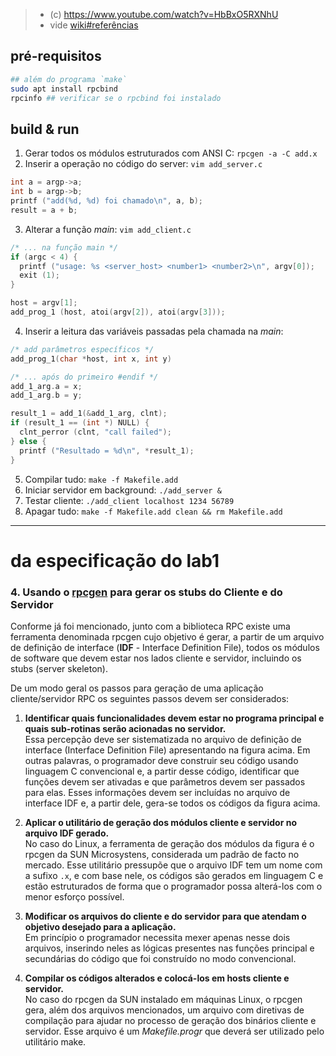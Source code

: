 > - (c) https://www.youtube.com/watch?v=HbBxO5RXNhU
> - vide [wiki#referências](https://github.com/YanMatheus/labs-sistemas-distribuidos/wiki/Refer%C3%AAncias#ao-usar-o-rpcgen)

## pré-requisitos

```bash
## além do programa `make`
sudo apt install rpcbind
rpcinfo ## verificar se o rpcbind foi instalado
```

## build & run

1. Gerar todos os módulos estruturados com ANSI C: `rpcgen -a -C add.x`
2. Inserir a operação no código do server: `vim add_server.c`
```c
int a = argp->a;
int b = argp->b;
printf ("add(%d, %d) foi chamado\n", a, b);
result = a + b;
```

3. Alterar a função _main_: `vim add_client.c`
```c
/* ... na função main */
if (argc < 4) {
  printf ("usage: %s <server_host> <number1> <number2>\n", argv[0]);
  exit (1);
}

host = argv[1];
add_prog_1 (host, atoi(argv[2]), atoi(argv[3]));
```

4. Inserir a leitura das variáveis passadas pela chamada na _main_:
```c
/* add parâmetros específicos */
add_prog_1(char *host, int x, int y)

/* ... após do primeiro #endif */
add_1_arg.a = x;
add_1_arg.b = y;

result_1 = add_1(&add_1_arg, clnt);
if (result_1 == (int *) NULL) {
  clnt_perror (clnt, "call failed");
} else {
  printf ("Resultado = %d\n", *result_1);
}
```

5. Compilar tudo: `make -f Makefile.add`
6. Iniciar servidor em background: `./add_server &`
7. Testar cliente: `./add_client localhost 1234 56789`
8. Apagar tudo: `make -f Makefile.add clean && rm Makefile.add`


---

# da especificação do lab1
### 4. Usando o [rpcgen](https://docs.oracle.com/cd/E19683-01/816-1435/6m7rrfn7f/index.html) para gerar os stubs do Cliente e do Servidor

Conforme já foi mencionado, junto com a biblioteca RPC existe uma ferramenta denominada rpcgen cujo objetivo é gerar, a
partir de um arquivo de definição de interface (**IDF** - Interface Definition File), todos os módulos de software que devem
estar nos lados cliente e servidor, incluindo os stubs (server skeleton).

De um modo geral os passos para geração de uma aplicação cliente/servidor RPC os seguintes passos devem ser
considerados:

1. **Identificar quais funcionalidades devem estar no programa principal e quais sub-rotinas serão acionadas no servidor.** <br>
Essa percepção deve ser sistematizada no arquivo de definição de interface (Interface Definition File)
apresentando na figura acima. Em outras palavras, o programador deve construir seu código usando linguagem C
convencional e, a partir desse código, identificar que funções devem ser ativadas e que parâmetros devem ser
passados para elas. Esses informações devem ser incluídas no arquivo de interface IDF e, a partir dele, gera-se
todos os códigos da figura acima.

2. **Aplicar o utilitário de geração dos módulos cliente e servidor no arquivo IDF gerado.** <br>
No caso do Linux, a ferramenta de geração dos módulos da figura é o rpcgen da SUN Microsystens, considerada um padrão de facto
no mercado. Esse utilitário pressupõe que o arquivo IDF tem um nome com a sufixo `.x`, e com base nele, os
códigos são gerados em linguagem C e estão estruturados de forma que o programador possa alterá-los com o
menor esforço possível.

3. **Modificar os arquivos do cliente e do servidor para que atendam o objetivo desejado para a aplicação.** <br>
Em princípio o programador necessita mexer apenas nesse dois arquivos, inserindo neles as lógicas presentes nas
funções principal e secundárias do código que foi construído no modo convencional.

4. **Compilar os códigos alterados e colocá-los em hosts cliente e servidor.** <br>
No caso do rpcgen da SUN instalado em
máquinas Linux, o rpcgen gera, além dos arquivos mencionados, um arquivo com diretivas de compilação para
ajudar no processo de geração dos binários cliente e servidor. Esse arquivo é um _Makefile.progr_ que deverá ser
utilizado pelo utilitário make.